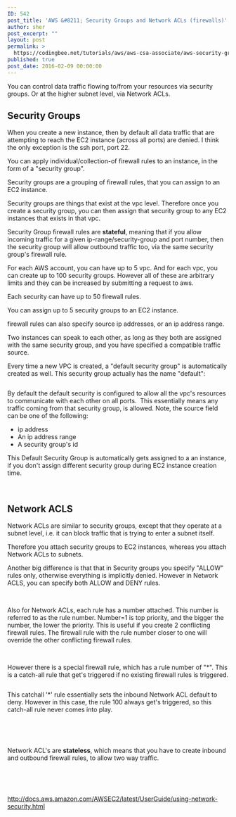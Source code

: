 ```yaml
---
ID: 542
post_title: 'AWS &#8211; Security Groups and Network ACLs (firewalls)'
author: sher
post_excerpt: ""
layout: post
permalink: >
  https://codingbee.net/tutorials/aws/aws-csa-associate/aws-security-groups-and-network-acls-firewalls
published: true
post_date: 2016-02-09 00:00:00
---
```

You can control data traffic flowing to/from your resources via security groups. Or at the higher subnet level, via Network ACLs.
<h2></h2>
<h2>Security Groups</h2>
When you create a new instance, then by default all data traffic that are attempting to reach the EC2 instance (across all ports) are denied. I think the only exception is the ssh port, port 22.

You can apply individual/collection-of firewall rules to an instance, in the form of a "security group".

Security groups are a grouping of firewall rules, that you can assign to an EC2 instance.

Security groups are things that exist at the vpc level. Therefore once you create a security group, you can then assign that security group to any EC2 instances that exists in that vpc.

Security Group firewall rules are <strong>stateful</strong>, meaning that if you allow incoming traffic for a given ip-range/security-group and port number, then the security group will allow outbound traffic too, via the same security group's firewall rule.

For each AWS account, you can have up to 5 vpc. And for each vpc, you can create up to 100 security groups. However all of these are arbitrary limits and they can be increased by submitting a request to aws.

Each security can have up to 50 firewall rules.

You can assign up to 5 security groups to an EC2 instance.

firewall rules can also specify source ip addresses, or an ip address range.

Two instances can speak to each other, as long as they both are assigned with the same security group, and you have specified a compatible traffic source.

Every time a new VPC is created, a "default security group" is automatically created as well. This security group actually has the name "default":
<p id="xdkhQcJ"><a href="http://codingbee.net/wp-content/uploads/2016/02/img_56c4c9ffe921b.png"><img class="alignnone size-full wp-image-6805 pastedimages" src="http://codingbee.net/wp-content/uploads/2016/02/img_56c4c9ffe921b.png" alt="" /></a></p>
By default the default security is configured to allow all the vpc's resources to communicate with each other on all ports.   This essentially means any traffic coming from that security group, is allowed. Note, the source field can be one of the following:
<ul>
	<li>ip address</li>
	<li>An ip address range</li>
	<li>A security group's id</li>
</ul>
This Default Security Group is automatically gets assigned to a an instance, if you don't assign different security group during EC2 instance creation time.

&nbsp;
<h2>Network ACLS</h2>
Network ACLs are similar to security groups, except that they operate at a subnet level, i.e. it can block traffic that is trying to enter a subnet itself.

Therefore you attach security groups to EC2 instances, whereas you attach Network ACLs to subnets.

Another big difference is that that in Security groups you specify "ALLOW" rules only, otherwise everything is implicitly denied. However in Network ACLS, you can specify both ALLOW and DENY rules.

&nbsp;

Also for Network ACLs, each rule has a number attached. This number is referred to as the rule number. Number=1 is top priority, and the bigger the number, the lower the priority. This is useful if you create 2 conflicting firewall rules. The firewall rule with the rule number closer to one will override the other conflicting firewall rules.

&nbsp;

However there is a special firewall rule, which has a rule number of "*". This is a catch-all rule that get's triggered if no existing firewall rules is triggered.
<p id="jgNkpPl"><a href="http://codingbee.net/wp-content/uploads/2016/02/img_56c4c79520211.png"><img class="alignnone size-full wp-image-6802 pastedimages" src="http://codingbee.net/wp-content/uploads/2016/02/img_56c4c79520211.png" alt="" /></a></p>
This catchall '*' rule essentially sets the inbound Network ACL default to deny. However in this case, the rule 100 always get's triggered, so this catch-all rule never comes into play.

&nbsp;

&nbsp;

Network ACL's are <strong>stateless</strong>, which means that you have to create inbound and outbound firewall rules, to allow two way traffic.

&nbsp;

&nbsp;

http://docs.aws.amazon.com/AWSEC2/latest/UserGuide/using-network-security.html
